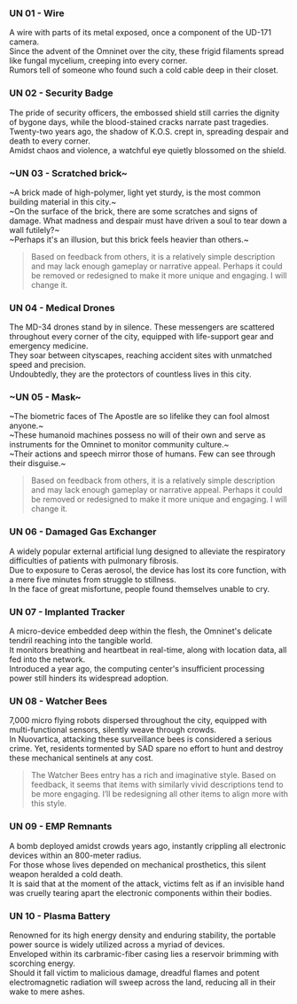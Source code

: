 ### UN 01 - Wire
A wire with parts of its metal exposed, once a component of the UD-171 camera. <br>
Since the advent of the Omninet over the city, these frigid filaments spread like fungal mycelium, creeping into every corner. <br>
Rumors tell of someone who found such a cold cable deep in their closet.

### UN 02 - Security Badge
The pride of security officers, the embossed shield still carries the dignity of bygone days, while the blood-stained cracks narrate past tragedies.  <br>
Twenty-two years ago, the shadow of K.O.S. crept in, spreading despair and death to every corner.  <br>
Amidst chaos and violence, a watchful eye quietly blossomed on the shield. 

### ~UN 03 - Scratched brick~
~A brick made of high-polymer, light yet sturdy, is the most common building material in this city.~ <br>
~On the surface of the brick, there are some scratches and signs of damage. What madness and despair must have driven a soul to tear down a wall futilely?~ <br>
~Perhaps it's an illusion, but this brick feels heavier than others.~
> Based on feedback from others, it is a relatively simple description and may lack enough gameplay or narrative appeal. Perhaps it could be removed or redesigned to make it more unique and engaging. I will change it.

### UN 04 - Medical Drones
The MD-34 drones stand by in silence. These messengers are scattered throughout every corner of the city, equipped with life-support gear and emergency medicine. <br> 
They soar between cityscapes, reaching accident sites with unmatched speed and precision. <br>
Undoubtedly, they are the protectors of countless lives in this city. 

### ~UN 05 - Mask~
~The biometric faces of The Apostle are so lifelike they can fool almost anyone.~ <br>
~These humanoid machines possess no will of their own and serve as instruments for the Omninet to monitor community culture.~ <br> 
~Their actions and speech mirror those of humans. Few can see through their disguise.~
> Based on feedback from others, it is a relatively simple description and may lack enough gameplay or narrative appeal. Perhaps it could be removed or redesigned to make it more unique and engaging. I will change it.

### UN 06 - Damaged Gas Exchanger
A widely popular external artificial lung designed to alleviate the respiratory difficulties of patients with pulmonary fibrosis. <br>
Due to exposure to Ceras aerosol, the device has lost its core function, with a mere five minutes from struggle to stillness. <br>
In the face of great misfortune, people found themselves unable to cry.

### UN 07 - Implanted Tracker
A micro-device embedded deep within the flesh, the Omninet's delicate tendril reaching into the tangible world. <br>
It monitors breathing and heartbeat in real-time, along with location data, all fed into the network. <br>
Introduced a year ago, the computing center's insufficient processing power still hinders its widespread adoption.

### UN 08 - Watcher Bees
7,000 micro flying robots dispersed throughout the city, equipped with multi-functional sensors, silently weave through crowds. <br>
In Nuovartica, attacking these surveillance bees is considered a serious crime. Yet, residents tormented by SAD spare no effort to hunt and destroy these mechanical sentinels at any cost.
> The Watcher Bees entry has a rich and imaginative style. Based on feedback, it seems that items with similarly vivid descriptions tend to be more engaging. I’ll be redesigning all other items to align more with this style.

### UN 09 - EMP Remnants
A bomb deployed amidst crowds years ago, instantly crippling all electronic devices within an 800-meter radius. <br>
For those whose lives depended on mechanical prosthetics, this silent weapon heralded a cold death. <br>
It is said that at the moment of the attack, victims felt as if an invisible hand was cruelly tearing apart the electronic components within their bodies.

### UN 10 - Plasma Battery
Renowned for its high energy density and enduring stability, the portable power source is widely utilized across a myriad of devices. <br>
Enveloped within its carbramic-fiber casing lies a reservoir brimming with scorching energy. <br>
Should it fall victim to malicious damage, dreadful flames and potent electromagnetic radiation will sweep across the land, reducing all in their wake to mere ashes.
